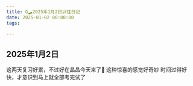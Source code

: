 ```yaml
---
title: G🛹2025年1月2日以往日记
date: 2025-01-02 00:00:00
tags:

---
```


## 2025年1月2日
这两天复习好累，不过好在晶晶今天来了🥰
这种惊喜的感觉好奇妙
时间过得好快，才意识到马上就全部考完试了